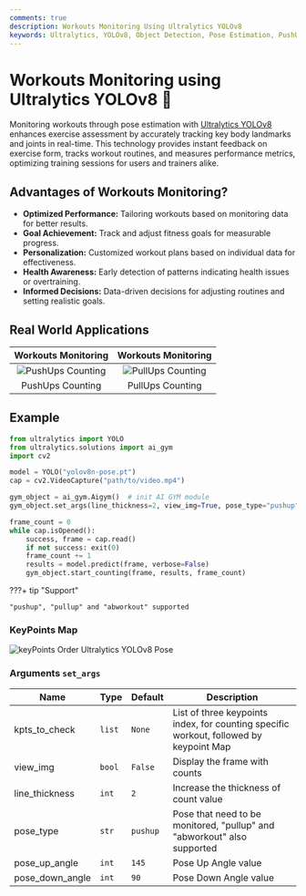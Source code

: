 ```yaml
---
comments: true
description: Workouts Monitoring Using Ultralytics YOLOv8
keywords: Ultralytics, YOLOv8, Object Detection, Pose Estimation, PushUps, PullUps, Ab workouts, Notebook, IPython Kernel, CLI, Python SDK
---
```


# Workouts Monitoring using Ultralytics YOLOv8 🚀
Monitoring workouts through pose estimation with [Ultralytics YOLOv8](https://github.com/ultralytics/ultralytics/) enhances exercise assessment by accurately tracking key body landmarks and joints in real-time. This technology provides instant feedback on exercise form, tracks workout routines, and measures performance metrics, optimizing training sessions for users and trainers alike.

## Advantages of Workouts Monitoring?

- **Optimized Performance:** Tailoring workouts based on monitoring data for better results.
- **Goal Achievement:** Track and adjust fitness goals for measurable progress.
- **Personalization:** Customized workout plans based on individual data for effectiveness.
- **Health Awareness:** Early detection of patterns indicating health issues or overtraining.
- **Informed Decisions:** Data-driven decisions for adjusting routines and setting realistic goals.

## Real World Applications

|                                                  Workouts Monitoring                                                   |                                                  Workouts Monitoring                                                   |
|:----------------------------------------------------------------------------------------------------------------------:|:----------------------------------------------------------------------------------------------------------------------:|
| ![PushUps Counting](https://github.com/RizwanMunawar/ultralytics/assets/62513924/cf016a41-589f-420f-8a8c-2cc8174a16de) | ![PullUps Counting](https://github.com/RizwanMunawar/ultralytics/assets/62513924/cb20f316-fac2-4330-8445-dcf5ffebe329) |
|                                                    PushUps Counting                                                    |                                                    PullUps Counting                                                    |

## Example
```python
from ultralytics import YOLO
from ultralytics.solutions import ai_gym
import cv2

model = YOLO("yolov8n-pose.pt")
cap = cv2.VideoCapture("path/to/video.mp4")

gym_object = ai_gym.Aigym()  # init AI GYM module
gym_object.set_args(line_thickness=2, view_img=True, pose_type="pushup", kpts_to_check=[6, 8, 10])

frame_count = 0
while cap.isOpened():
    success, frame = cap.read()
    if not success: exit(0)
    frame_count += 1
    results = model.predict(frame, verbose=False)
    gym_object.start_counting(frame, results, frame_count)
```

???+ tip "Support"

    "pushup", "pullup" and "abworkout" supported

### KeyPoints Map
![keyPoints Order Ultralytics YOLOv8 Pose](https://github.com/RizwanMunawar/ultralytics/assets/62513924/520059af-f961-433b-b2fb-7fe8c4336ee5)

### Arguments `set_args`
| Name            | Type   | Default  | Description                                                                            |
|-----------------|--------|----------|----------------------------------------------------------------------------------------|
| kpts_to_check   | `list` | `None`   | List of three keypoints index, for counting specific workout, followed by keypoint Map |
| view_img        | `bool` | `False`  | Display the frame with counts                                                          |
| line_thickness  | `int`  | `2`      | Increase the thickness of count value                                                  |
| pose_type       | `str`  | `pushup` | Pose that need to be monitored, "pullup" and "abworkout" also supported                |
| pose_up_angle   | `int`  | `145`    | Pose Up Angle value                                                                    |
| pose_down_angle | `int`  | `90`     | Pose Down Angle value                                                                  |
